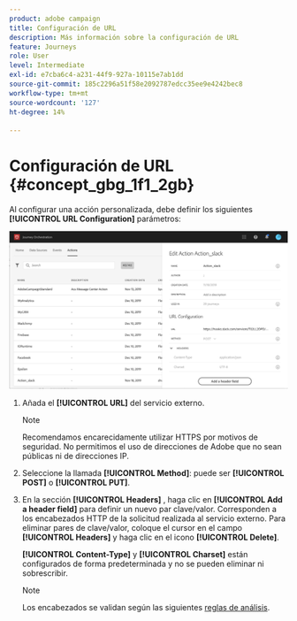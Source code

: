 ```yaml
---
product: adobe campaign
title: Configuración de URL
description: Más información sobre la configuración de URL
feature: Journeys
role: User
level: Intermediate
exl-id: e7cba6c4-a231-44f9-927a-10115e7ab1dd
source-git-commit: 185c2296a51f58e2092787edcc35ee9e4242bec8
workflow-type: tm+mt
source-wordcount: '127'
ht-degree: 14%

---
```


# Configuración de URL {#concept_gbg_1f1_2gb}

Al configurar una acción personalizada, debe definir los siguientes **[!UICONTROL URL Configuration]** parámetros:

![](../assets/journeyurlconfiguration.png)

1. Añada el **[!UICONTROL URL]** del servicio externo.

   >[!NOTE]
   >
   >Recomendamos encarecidamente utilizar HTTPS por motivos de seguridad. No permitimos el uso de direcciones de Adobe que no sean públicas ni de direcciones IP.

1. Seleccione la llamada **[!UICONTROL Method]**: puede ser **[!UICONTROL POST]** o **[!UICONTROL PUT]**.
1. En la sección **[!UICONTROL Headers]** , haga clic en **[!UICONTROL Add a header field]** para definir un nuevo par clave/valor. Corresponden a los encabezados HTTP de la solicitud realizada al servicio externo. Para eliminar pares de clave/valor, coloque el cursor en el campo **[!UICONTROL Headers]** y haga clic en el icono **[!UICONTROL Delete]**.

   **[!UICONTROL Content-Type]** y  **[!UICONTROL Charset]** están configurados de forma predeterminada y no se pueden eliminar ni sobrescribir.

   >[!NOTE]
   >
   >Los encabezados se validan según las siguientes [reglas de análisis](https://tools.ietf.org/html/rfc7230#section-3.2.4).
